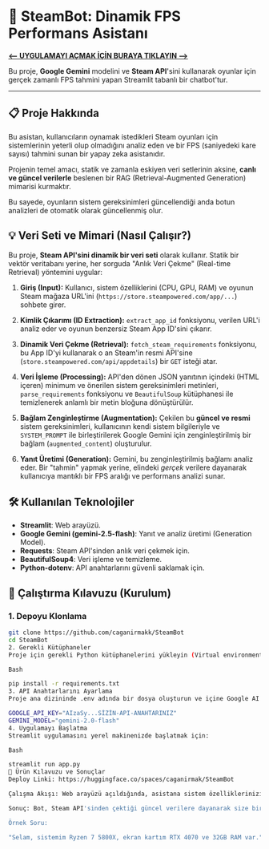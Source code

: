 

# 🤖 SteamBot: Dinamik FPS Performans Asistanı

**[<-- UYGULAMAYI AÇMAK İÇİN BURAYA TIKLAYIN -->](https://huggingface.co/spaces/caganirmak/SteamBot)**

Bu proje, **Google Gemini** modelini ve **Steam API**'sini kullanarak oyunlar için
gerçek zamanlı FPS tahmini yapan Streamlit tabanlı bir chatbot'tur.

---

## 📋 Proje Hakkında

Bu asistan, kullanıcıların oynamak istedikleri Steam oyunları için
sistemlerinin yeterli olup olmadığını analiz eden ve bir FPS
(saniyedeki kare sayısı) tahmini sunan bir yapay zeka asistanıdır.

Projenin temel amacı, statik ve zamanla eskiyen veri setlerinin aksine,
**canlı ve güncel verilerle** beslenen bir RAG (Retrieval-Augmented Generation)
mimarisi kurmaktır.

Bu sayede, oyunların sistem gereksinimleri güncellendiği anda botun analizleri de
otomatik olarak güncellenmiş olur.

## 💡 Veri Seti ve Mimari (Nasıl Çalışır?)

Bu proje, **Steam API'sini dinamik bir veri seti** olarak kullanır.
Statik bir vektör veritabanı yerine, her sorguda
"Anlık Veri Çekme" (Real-time Retrieval) yöntemini uygular:

1.  **Giriş (Input):**
    Kullanıcı, sistem özelliklerini (CPU, GPU, RAM) ve oyunun Steam mağaza
    URL'ini (`https://store.steampowered.com/app/...`) sohbete girer.

2.  **Kimlik Çıkarımı (ID Extraction):**
    `extract_app_id` fonksiyonu, verilen URL'i analiz eder ve oyunun benzersiz
    Steam App ID'sini çıkarır.

3.  **Dinamik Veri Çekme (Retrieval):**
    `fetch_steam_requirements` fonksiyonu, bu App ID'yi kullanarak o an Steam'in
    resmi API'sine (`store.steampowered.com/api/appdetails`) bir `GET` isteği atar.

4.  **Veri İşleme (Processing):**
    API'den dönen JSON yanıtının içindeki (HTML içeren) minimum ve önerilen
    sistem gereksinimleri metinleri, `parse_requirements` fonksiyonu ve
    `BeautifulSoup` kütüphanesi ile temizlenerek anlamlı bir metin bloğuna
    dönüştürülür.

5.  **Bağlam Zenginleştirme (Augmentation):**
    Çekilen bu **güncel ve resmi** sistem gereksinimleri, kullanıcının kendi sistem
    bilgileriyle ve `SYSTEM_PROMPT` ile birleştirilerek Google Gemini için
    zenginleştirilmiş bir bağlam (`augmented_content`) oluşturulur.

6.  **Yanıt Üretimi (Generation):**
    Gemini, bu zenginleştirilmiş bağlamı analiz eder. Bir "tahmin" yapmak yerine,
    elindeki *gerçek* verilere dayanarak kullanıcıya mantıklı bir FPS aralığı ve
    performans analizi sunar.

## 🛠️ Kullanılan Teknolojiler

* **Streamlit**: Web arayüzü.
* **Google Gemini (gemini-2.5-flash)**: Yanıt ve analiz üretimi (Generation Model).
* **Requests**: Steam API'sinden anlık veri çekmek için.
* **BeautifulSoup4**: Veri işleme ve temizleme.
* **Python-dotenv**: API anahtarlarını güvenli saklamak için.

## 🚀 Çalıştırma Kılavuzu (Kurulum)

### 1. Depoyu Klonlama

```bash
git clone https://github.com/caganirmakk/SteamBot
cd SteamBot
2. Gerekli Kütüphaneler
Proje için gerekli Python kütüphanelerini yükleyin (Virtual environment kullanmanız önerilir):

Bash

pip install -r requirements.txt
3. API Anahtarlarını Ayarlama
Proje ana dizininde .env adında bir dosya oluşturun ve içine Google AI Studio üzerinden aldığınız API anahtarınızı ekleyin.

GOOGLE_API_KEY="AIzaSy...SİZİN-API-ANAHTARINIZ"
GEMINI_MODEL="gemini-2.0-flash"
4. Uygulamayı Başlatma
Streamlit uygulamasını yerel makinenizde başlatmak için:

Bash

streamlit run app.py
🎯 Ürün Kılavuzu ve Sonuçlar
Deploy Linki: https://huggingface.co/spaces/caganirmak/SteamBot

Çalışma Akışı: Web arayüzü açıldığında, asistana sistem özelliklerinizi (CPU, GPU, RAM) ve analiz edilmesini istediğiniz oyunun Steam mağaza linkini vermeniz yeterlidir.

Sonuç: Bot, Steam API'sinden çektiği güncel verilere dayanarak size bir FPS tahmini ve performans analizi sunacaktır.

Örnek Soru:

"Selam, sistemim Ryzen 7 5800X, ekran kartım RTX 4070 ve 32GB RAM var." "Sence bu oyunu 1080p'de kaç FPS alırım?" "https:///store.steampowered.com/app/1086940/Baldurs_Gate_3/"
